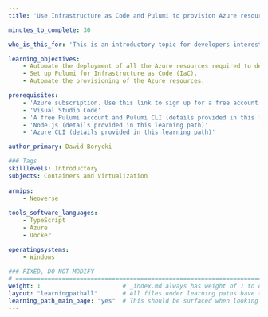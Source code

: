 ```yaml
---
title: 'Use Infrastructure as Code and Pulumi to provision Azure resources'

minutes_to_complete: 30

who_is_this_for: 'This is an introductory topic for developers interested in learning how to automate their cloud deployments using the Infrastructure as Code (IaC).'

learning_objectives: 
    - Automate the deployment of all the Azure resources required to deploy a containerized application to the Azure Container Instance.
    - Set up Pulumi for Infrastructure as Code (IaC).
    - Automate the provisioning of the Azure resources.

prerequisites:
    - 'Azure subscription. Use this link to sign up for a free account: https://azure.microsoft.com/en-us/free/'
    - 'Visual Studio Code'
    - 'A free Pulumi account and Pulumi CLI (details provided in this learning path)'
    - 'Node.js (details provided in this learning path)'
    - 'Azure CLI (details provided in this learning path)'

author_primary: Dawid Borycki

### Tags
skilllevels: Introductory
subjects: Containers and Virtualization
    
armips:
    - Neoverse
    
tools_software_languages:
    - TypeScript  
    - Azure
    - Docker    

operatingsystems:
    - Windows

### FIXED, DO NOT MODIFY
# ================================================================================
weight: 1                       # _index.md always has weight of 1 to order correctly
layout: "learningpathall"       # All files under learning paths have this same wrapper
learning_path_main_page: "yes"  # This should be surfaced when looking for related content. Only set for _index.md of learning path content.
---
```

